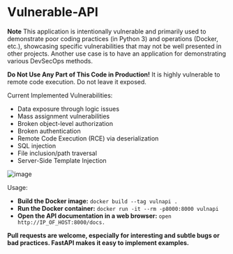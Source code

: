 # Vulnerable-API
**Note**
 This application is intentionally vulnerable and primarily used to demonstrate poor coding practices (in Python 3) and operations (Docker, etc.), showcasing specific vulnerabilities that may not be well presented in other projects. Another use case is to have an application for demonstrating various DevSecOps methods.

**Do Not Use Any Part of This Code in Production!**  It is highly vulnerable to remote code execution. Do not leave it exposed.

Current Implemented Vulnerabilities:

* Data exposure through logic issues
* Mass assignment vulnerabilities
* Broken object-level authorization
* Broken authentication
* Remote Code Execution (RCE) via deserialization
* SQL injection
* File inclusion/path traversal
* Server-Side Template Injection

![image](https://github.com/SNE-M23-SN/Vulnerable-API/assets/174135229/82e1d790-af29-49b0-b6e9-c8a3a3cd0937)

Usage:

* **Build the Docker image:**
```docker build --tag vulnapi .```
* **Run the Docker container:**
``` docker run -it --rm -p8000:8000 vulnapi ```
* **Open the API documentation in a web browser:**
  ```open http://IP_OF_HOST:8000/docs.```

**Pull requests are welcome, especially for interesting and subtle bugs or bad practices. FastAPI makes it easy to implement examples.**
